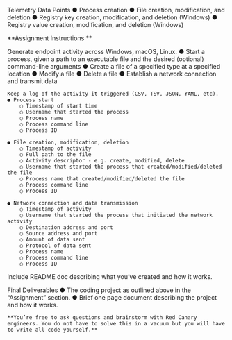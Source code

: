 Telemetry Data Points
    ● Process creation
    ● File creation, modification, and deletion
    ● Registry key creation, modification, and deletion (Windows)
    ● Registry value creation, modification, and deletion (Windows)

**Assignment Instructions **

Generate endpoint activity across Windows, macOS, Linux. 
    ● Start a process, given a path to an executable file and the desired (optional) command-line arguments
    ● Create a file of a specified type at a specified location
    ● Modify a file
    ● Delete a file
    ● Establish a network connection and transmit data

    Keep a log of the activity it triggered (CSV, TSV, JSON, YAML, etc). 
    ● Process start
        ○ Timestamp of start time
        ○ Username that started the process
        ○ Process name
        ○ Process command line
        ○ Process ID

    ● File creation, modification, deletion
        ○ Timestamp of activity
        ○ Full path to the file
        ○ Activity descriptor - e.g. create, modified, delete
        ○ Username that started the process that created/modified/deleted the file 
        ○ Process name that created/modified/deleted the file
        ○ Process command line
        ○ Process ID

    ● Network connection and data transmission
        ○ Timestamp of activity
        ○ Username that started the process that initiated the network activity 
        ○ Destination address and port
        ○ Source address and port
        ○ Amount of data sent
        ○ Protocol of data sent
        ○ Process name
        ○ Process command line
        ○ Process ID

Include README doc describing what you’ve created and how it works.

Final Deliverables
    ● The coding project as outlined above in the “Assignment” section.
    ● Brief one page document describing the project and how it works.

    **You’re free to ask questions and brainstorm with Red Canary engineers. You do not have to solve this in a vacuum but you will have to write all code yourself.**
